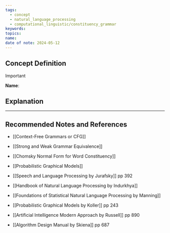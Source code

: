 ```yaml
---
tags:
  - concept
  - natural_language_processing
  - computational_linguistic/constituency_grammar
keywords: 
topics: 
name: 
date of note: 2024-05-12
---
```


## Concept Definition

>[!important]
>**Name**: 



## Explanation





-----------
##  Recommended Notes and References


- [[Context-Free Grammars or CFG]]
- [[Strong and Weak Grammar Equivalence]]
- [[Chomsky Normal Form for Word Constituency]]
- [[Probabilistic Graphical Models]]


- [[Speech and Language Processing by Jurafsky]]  pp 392
- [[Handbook of Natural Language Processing by Indurkhya]]
- [[Foundations of Statistical Natural Language Processing by Manning]]
- [[Probabilistic Graphical Models by Koller]] pp 243
- [[Artificial Intelligence Modern Approach by Russell]] pp 890
- [[Algorithm Design Manual by Skiena]] pp 687